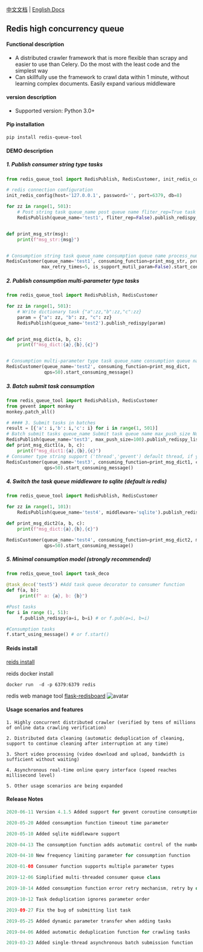 [中文文档](README.md)  | [English Docs](README_EN.md)  
## Redis high concurrency queue
 
#### Functional description
* A distributed crawler framework that is more flexible than scrapy and easier to use than Celery. Do the most with the least code and the simplest way
* Can skillfully use the framework to crawl data within 1 minute, without learning complex documents. Easily expand various middleware

#### version description
* Supported version: Python 3.0+

#### Pip installation
```shell
pip install redis-queue-tool
```

#### DEMO description

##### 1. Publish consumer string type tasks
```python
from redis_queue_tool import RedisPublish, RedisCustomer, init_redis_config

# redis connection configuration
init_redis_config(host='127.0.0.1', password='', port=6379, db=8)

for zz in range(1, 501):
    # Post string task queue_name post queue name fliter_rep=True task automatically deduplicates (default False)
    RedisPublish(queue_name='test1', fliter_rep=False).publish_redispy_str(zz)


def print_msg_str(msg):
    print(f"msg_str:{msg}")


# Consumption string task queue_name consumption queue name process_num process number (default value 1) threads_num thread number (default value 50) max_retry_times error maximum number of automatic retries (default value 3)
RedisCustomer(queue_name='test1', consuming_function=print_msg_str, process_num=2, threads_num=100,
             max_retry_times=5, is_support_mutil_param=False).start_consuming_message()
```

##### 2. Publish consumption multi-parameter type tasks
```python
from redis_queue_tool import RedisPublish, RedisCustomer

for zz in range(1, 501):
    # Write dictionary task {"a":zz,"b":zz,"c":zz}
    param = {"a": zz, "b": zz, "c": zz}
    RedisPublish(queue_name='test2').publish_redispy(param)


def print_msg_dict(a, b, c):
    print(f"msg_dict:{a},{b},{c}")


# Consumption multi-parameter type task queue_name consumption queue name qps consumption tasks per second (no limit by default)
RedisCustomer(queue_name='test2', consuming_function=print_msg_dict,
              qps=50).start_consuming_message()
```

##### 3. Batch submit task consumption

```python
from redis_queue_tool import RedisPublish, RedisCustomer
from gevent import monkey
monkey.patch_all()

# #### 3. Submit tasks in batches
result = [{'a': i,'b': i,'c': i} for i in range(1, 501)]
# Batch submit tasks queue_name Submit task queue name max_push_size Number of batch submission records per time (default 50)
RedisPublish(queue_name='test3', max_push_size=100).publish_redispy_list(result)
def print_msg_dict1(a, b, c):
    print(f"msg_dict1:{a},{b},{c}")
# Consumer type string support ('thread','gevent') default thread, if you use gevent, please add at the beginning of the code: from gevent import monkey monkey.patch_all()
RedisCustomer(queue_name='test3', consuming_function=print_msg_dict1, customer_type='gevent',
              qps=50).start_consuming_message()
```

##### 4. Switch the task queue middleware to sqlite (default is redis)

```python
from redis_queue_tool import RedisPublish, RedisCustomer

for zz in range(1, 101):
    RedisPublish(queue_name='test4', middleware='sqlite').publish_redispy(a=zz, b=zz, c=zz)

def print_msg_dict2(a, b, c):
    print(f"msg_dict:{a},{b},{c}")

RedisCustomer(queue_name='test4', consuming_function=print_msg_dict2, middleware='sqlite',
              qps=50).start_consuming_message()

```
##### 5. Minimal consumption model (strongly recommended)
```python
from redis_queue_tool import task_deco

@task_deco('test5') #Add task queue decorator to consumer function
def f(a, b):
     print(f" a: {a}, b: {b}")

#Post tasks
for i in range (1, 51):
     f.publish_redispy(a=i, b=i) # or f.pub(a=i, b=i)

#Consumption tasks
f.start_using_message() # or f.start()
```

#### Reids install
[reids install](https://www.runoob.com/redis/redis-install.html)

reids docker install
```shell
docker run  -d -p 6379:6379 redis
```

redis web manage tool [flask-redisboard](https://github.com/hjlarry/flask-redisboard)
![avatar](https://s1.ax1x.com/2020/07/07/UAIHFe.jpg)


#### Usage scenarios and features

```shell
1. Highly concurrent distributed crawler (verified by tens of millions of online data crawling verification)

2. Distributed data cleaning (automatic deduplication of cleaning, support to continue cleaning after interruption at any time)

3. Short video processing (video download and upload, bandwidth is sufficient without waiting)

4. Asynchronous real-time online query interface (speed reaches millisecond level)

5. Other usage scenarios are being expanded

```


#### Release Notes


```java
2020-06-11 Version 4.1.5 Added support for gevent coroutine consumption parameter customer_type='gevent'

2020-05-20 Added consumption function timeout time parameter

2020-05-10 Added sqlite middleware support

2020-04-13 The consumption function adds automatic control of the number of threads

2020-04-10 New frequency limiting parameter for consumption function

2020-01-08 Consumer function supports multiple parameter types

2019-12-06 Simplified multi-threaded consumer queue class

2019-10-14 Added consumption function error retry mechanism, retry by default 3 times

2019-10-12 Task deduplication ignores parameter order

2019-09-27 Fix the bug of submitting list task

2019-05-25 Added dynamic parameter transfer when adding tasks

2019-04-06 Added automatic deduplication function for crawling tasks

2019-03-23 ​​Added single-thread asynchronous batch submission function
```
